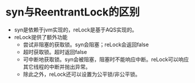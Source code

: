 # syn与ReentrantLock的区别

- syn是依赖于jvm实现的，reLock是基于AQS实现的。
- reLock提供了额外功能
  - 尝试非阻塞的获取锁。syn会阻塞；reLock会返回false
  - 超时获取锁。超时返回false
  - 可中断地获取锁。syn会被阻塞，阻塞时不能响应中断。reLock可以响应其它线程的中断并抛出异常。
  - 除此之外，reLock还可以设置为公平锁/非公平锁。
